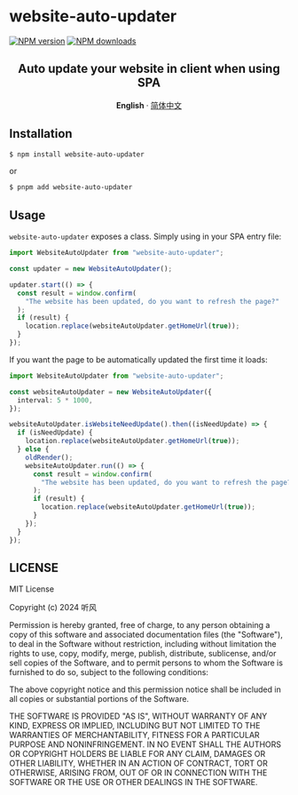 # website-auto-updater

[![NPM version](https://img.shields.io/npm/v/website-auto-updater.svg?style=flat)](https://npmjs.com/package/website-auto-updater)
[![NPM downloads](http://img.shields.io/npm/dm/website-auto-updater.svg?style=flat)](https://npmjs.com/package/website-auto-updater)

<div align="center">

## Auto update your website in client when using SPA

**English** · [简体中文](./README.zh-CN.md)

</div>

## Installation

```bash
$ npm install website-auto-updater
```

or

```bash
$ pnpm add website-auto-updater
```

## Usage

`website-auto-updater` exposes a class. Simply using in your SPA entry file:

```typescript
import WebsiteAutoUpdater from "website-auto-updater";

const updater = new WebsiteAutoUpdater();

updater.start(() => {
  const result = window.confirm(
    "The website has been updated, do you want to refresh the page?"
  );
  if (result) {
    location.replace(websiteAutoUpdater.getHomeUrl(true));
  }
});
```

If you want the page to be automatically updated the first time it loads:

```typescript
import WebsiteAutoUpdater from "website-auto-updater";

const websiteAutoUpdater = new WebsiteAutoUpdater({
  interval: 5 * 1000,
});

websiteAutoUpdater.isWebsiteNeedUpdate().then((isNeedUpdate) => {
  if (isNeedUpdate) {
    location.replace(websiteAutoUpdater.getHomeUrl(true));
  } else {
    oldRender();
    websiteAutoUpdater.run(() => {
      const result = window.confirm(
        "The website has been updated, do you want to refresh the page?"
      );
      if (result) {
        location.replace(websiteAutoUpdater.getHomeUrl(true));
      }
    });
  }
});
```

## LICENSE

MIT License

Copyright (c) 2024 听风

Permission is hereby granted, free of charge, to any person obtaining a copy
of this software and associated documentation files (the "Software"), to deal
in the Software without restriction, including without limitation the rights
to use, copy, modify, merge, publish, distribute, sublicense, and/or sell
copies of the Software, and to permit persons to whom the Software is
furnished to do so, subject to the following conditions:

The above copyright notice and this permission notice shall be included in all
copies or substantial portions of the Software.

THE SOFTWARE IS PROVIDED "AS IS", WITHOUT WARRANTY OF ANY KIND, EXPRESS OR
IMPLIED, INCLUDING BUT NOT LIMITED TO THE WARRANTIES OF MERCHANTABILITY,
FITNESS FOR A PARTICULAR PURPOSE AND NONINFRINGEMENT. IN NO EVENT SHALL THE
AUTHORS OR COPYRIGHT HOLDERS BE LIABLE FOR ANY CLAIM, DAMAGES OR OTHER
LIABILITY, WHETHER IN AN ACTION OF CONTRACT, TORT OR OTHERWISE, ARISING FROM,
OUT OF OR IN CONNECTION WITH THE SOFTWARE OR THE USE OR OTHER DEALINGS IN THE
SOFTWARE.
